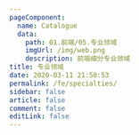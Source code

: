 ```yaml
---
pageComponent:
  name: Catalogue
  data:
    path: 01.前端/05.专业领域
    imgUrl: /img/web.png
    description: 前端细分专业领域
title: 专业领域
date: 2020-03-11 21:50:53
permalink: /fe/specialties/
sidebar: false
article: false
comment: false
editLink: false
---
```


